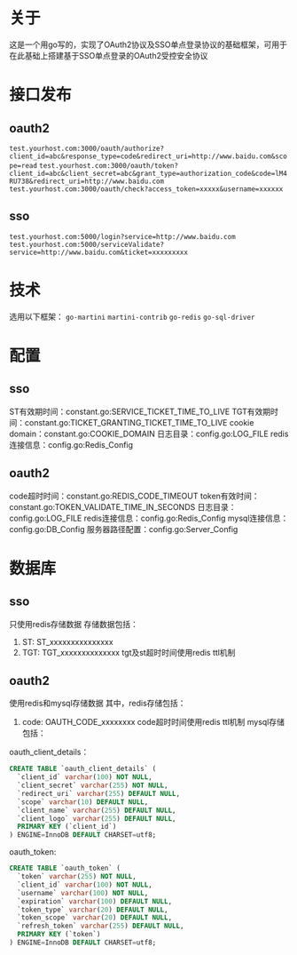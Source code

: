 # 关于
这是一个用go写的，实现了OAuth2协议及SSO单点登录协议的基础框架，可用于在此基础上搭建基于SSO单点登录的OAuth2受控安全协议

# 接口发布
## oauth2
`test.yourhost.com:3000/oauth/authorize?client_id=abc&response_type=code&redirect_uri=http://www.baidu.com&scope=read`
`test.yourhost.com:3000/oauth/token?client_id=abc&client_secret=abc&grant_type=authorization_code&code=lM4RU738&redirect_uri=http://www.baidu.com`
`test.yourhost.com:3000/oauth/check?access_token=xxxxx&username=xxxxxx`

## sso
`test.yourhost.com:5000/login?service=http://www.baidu.com`
`test.yourhost.com:5000/serviceValidate?service=http://www.baidu.com&ticket=xxxxxxxxx`

# 技术
选用以下框架：
`go-martini`
`martini-contrib`
`go-redis`
`go-sql-driver`

# 配置
## sso
ST有效期时间：constant.go:SERVICE_TICKET_TIME_TO_LIVE
TGT有效期时间：constant.go:TICKET_GRANTING_TICKET_TIME_TO_LIVE
cookie domain：constant.go:COOKIE_DOMAIN
日志目录：config.go:LOG_FILE
redis连接信息：config.go:Redis_Config

## oauth2
code超时时间：constant.go:REDIS_CODE_TIMEOUT
token有效时间：constant.go:TOKEN_VALIDATE_TIME_IN_SECONDS
日志目录：config.go:LOG_FILE
redis连接信息：config.go:Redis_Config
mysql连接信息：config.go:DB_Config
服务器路径配置：config.go:Server_Config

# 数据库
## sso
只使用redis存储数据
存储数据包括：
1. ST:  ST_xxxxxxxxxxxxxxx
2. TGT: TGT_xxxxxxxxxxxxxx
tgt及st超时时间使用redis ttl机制
## oauth2
使用redis和mysql存储数据
其中，redis存储包括：
1. code:    OAUTH_CODE_xxxxxxxx
code超时时间使用redis ttl机制
mysql存储包括：

oauth_client_details：

```sql
CREATE TABLE `oauth_client_details` (
  `client_id` varchar(100) NOT NULL,
  `client_secret` varchar(255) NOT NULL,
  `redirect_uri` varchar(255) DEFAULT NULL,
  `scope` varchar(10) DEFAULT NULL,
  `client_name` varchar(255) DEFAULT NULL,
  `client_logo` varchar(255) DEFAULT NULL,
  PRIMARY KEY (`client_id`)
) ENGINE=InnoDB DEFAULT CHARSET=utf8;
```

oauth_token:

```sql
CREATE TABLE `oauth_token` (
  `token` varchar(255) NOT NULL,
  `client_id` varchar(100) NOT NULL,
  `username` varchar(100) NOT NULL,
  `expiration` varchar(100) DEFAULT NULL,
  `token_type` varchar(20) DEFAULT NULL,
  `token_scope` varchar(20) DEFAULT NULL,
  `refresh_token` varchar(255) DEFAULT NULL,
  PRIMARY KEY (`token`)
) ENGINE=InnoDB DEFAULT CHARSET=utf8;
```

